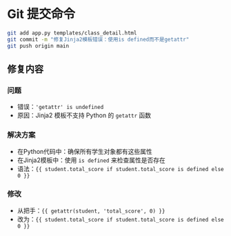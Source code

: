 # Git 提交命令

```bash
git add app.py templates/class_detail.html
git commit -m "修复Jinja2模板错误：使用is defined而不是getattr"
git push origin main
```

## 修复内容

### 问题
- 错误：`'getattr' is undefined`
- 原因：Jinja2 模板不支持 Python 的 `getattr` 函数

### 解决方案
- 在Python代码中：确保所有学生对象都有这些属性
- 在Jinja2模板中：使用 `is defined` 来检查属性是否存在
- 语法：`{{ student.total_score if student.total_score is defined else 0 }}`

### 修改
- 从把手：`{{ getattr(student, 'total_score', 0) }}`
- 改为：`{{ student.total_score if student.total_score is defined else 0 }}`
